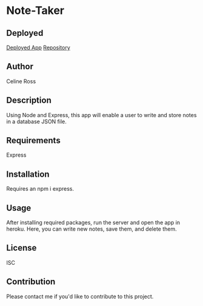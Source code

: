 # Note-Taker


## Deployed
[Deployed App](https://secure-castle-48565.herokuapp.com/)
[Repository](https://github.com/celineross/Note-Taker)

## Author
<p>Celine Ross</p>

## Description
<p>Using Node and Express, this app will enable a user to write and store notes in a database JSON file.</p>

## Requirements
<p>Express</p>

## Installation
<p>Requires an npm i express.</p>

## Usage
<p>After installing required packages, run the server and open the app in heroku. Here, you can write new notes, save them, and delete them.</p>

## License
<p>ISC</p>

## Contribution
<p>Please contact me if you'd like to contribute to this project.</p>